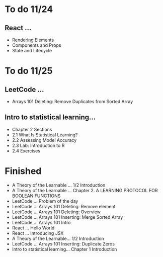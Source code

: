 # To do 11/24

## React ...
- Rendering Elements
- Components and Props
- State and Lifecycle

# To do 11/25
## LeetCode ... 
- Arrays 101 Deleting: Remove Duplicates from Sorted Array

## Intro to statistical learning...
- Chapter 2 Sections
- 2.1 What Is Statistical Learning? 
- 2.2 Assessing Model Accuracy
- 2.3 Lab: Introduction to R
- 2.4 Exercises

# Finished
- A Theory of the Learnable ... 1/2 Introduction
- A Theory of the Learnable ... Chapter 2. A LEARNING PROTOCOL FOR BOOLEAN FUNCTIONS
- LeetCode ... Problem of the day
- LeetCode ... Arrays 101 Deleting: Remove element
- LeetCode ... Arrays 101 Deleting: Overview
- LeetCode ... Arrays 101 Inserting: Merge Sorted Array
- LeetCode ... Arrays 101 Intro
- React ... Hello World
- React ... Introducing JSX
- A Theory of the Learnable... 1/2 Introduction
- LeetCode ... Arrays 101 Inserting: Duplicate Zeros
- Intro to statistical learning... Chapter 1 Introduction
